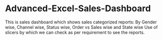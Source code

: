 # Advanced-Excel-Sales-Dashboard
This is sales dashboard which shows sales categorized reports:
By Gender wise, Channel wise, Status wise, Order vs Sales wise and State wise
Use of slicers by which we can check as per requirement to see the reports.
